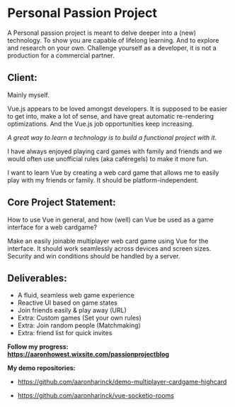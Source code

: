 # Personal Passion Project

A Personal passion project is meant to delve deeper into a (new) technology. To show you are capable of lifelong learning. And to explore and research on your own.
Challenge yourself as a developer, it is not a production for a commercial partner.

## Client:

Mainly myself.

Vue.js appears to be loved amongst developers. It is supposed to be easier to get into, make a lot of sense, and have great automatic re-rendering optimizations. And the Vue.js job opportunities keep increasing.

_A great way to learn a technology is to build a functional project with it._

I have always enjoyed playing card games with family and friends and we would often use unofficial rules (aka caféregels) to make it more fun.

I want to learn Vue by creating a web card game that allows me to easily play with my friends or family. It should be platform-independent.

## Core Project Statement:

How to use Vue in general, and how (well) can Vue be used as a game interface for a web cardgame?

Make an easily joinable multiplayer web card game using Vue for the interface.
It should work seamlessly across devices and screen sizes.
Security and win conditions should be handled by a server.

## Deliverables:

- A fluid, seamless web game experience
- Reactive UI based on game states
- Join friends easily & play away (URL)
- Extra: Custom games (Set your own rules)
- Extra: Join random people (Matchmaking)
- Extra: friend list for quick invites

**Follow my progress: https://aaronhowest.wixsite.com/passionprojectblog**

**My demo repositories:**

- https://github.com/aaronharinck/demo-multiplayer-cardgame-highcard

- https://github.com/aaronharinck/vue-socketio-rooms
